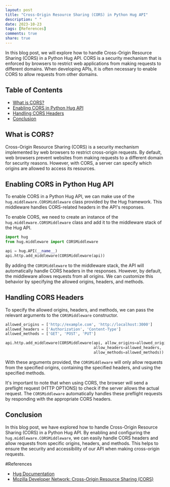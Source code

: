 ```yaml
---
layout: post
title: "Cross-Origin Resource Sharing (CORS) in Python Hug API"
description: " "
date: 2023-10-23
tags: [References]
comments: true
share: true
---
```


In this blog post, we will explore how to handle Cross-Origin Resource Sharing (CORS) in a Python Hug API. CORS is a security mechanism that is enforced by browsers to restrict web applications from making requests to different domains. When developing APIs, it is often necessary to enable CORS to allow requests from other domains.

## Table of Contents

- [What is CORS?](#what-is-cors)
- [Enabling CORS in Python Hug API](#enabling-cors-in-python-hug-api)
- [Handling CORS Headers](#handling-cors-headers)
- [Conclusion](#conclusion)

## What is CORS?

Cross-Origin Resource Sharing (CORS) is a security mechanism implemented by web browsers to restrict cross-origin requests. By default, web browsers prevent websites from making requests to a different domain for security reasons. However, with CORS, a server can specify which origins are allowed to access its resources.

## Enabling CORS in Python Hug API

To enable CORS in a Python Hug API, we can make use of the `hug.middleware.CORSMiddleware` class provided by the Hug framework. This middleware handles CORS-related headers in the API's responses.

To enable CORS, we need to create an instance of the `hug.middleware.CORSMiddleware` class and add it to the middleware stack of the Hug API.

```python
import hug
from hug.middleware import CORSMiddleware

api = hug.API(__name__)
api.http.add_middleware(CORSMiddleware(api))
```

By adding the `CORSMiddleware` to the middleware stack, the API will automatically handle CORS headers in the responses. However, by default, the middleware allows requests from all origins. We can customize this behavior by specifying the allowed origins, headers, and methods.

## Handling CORS Headers

To specify the allowed origins, headers, and methods, we can pass the relevant arguments to the `CORSMiddleware` constructor.

```python
allowed_origins = ['http://example.com', 'http://localhost:3000']
allowed_headers = ['Authorization', 'Content-Type']
allowed_methods = ['GET', 'POST', 'PUT']

api.http.add_middleware(CORSMiddleware(api, allow_origins=allowed_origins,
                                       allow_headers=allowed_headers,
                                       allow_methods=allowed_methods))
```

With these arguments provided, the `CORSMiddleware` will only allow requests from the specified origins, containing the specified headers, and using the specified methods.

It's important to note that when using CORS, the browser will send a preflight request (HTTP OPTIONS) to check if the server allows the actual request. The `CORSMiddleware` automatically handles these preflight requests by responding with the appropriate CORS headers.

## Conclusion

In this blog post, we have explored how to handle Cross-Origin Resource Sharing (CORS) in a Python Hug API. By enabling and configuring the `hug.middleware.CORSMiddleware`, we can easily handle CORS headers and allow requests from specific origins, headers, and methods. This helps to ensure the security and accessibility of our API when making cross-origin requests.

#References
- [Hug Documentation](https://www.hug.rest/)
- [Mozilla Developer Network: Cross-Origin Resource Sharing (CORS)](https://developer.mozilla.org/en-US/docs/Web/HTTP/CORS)